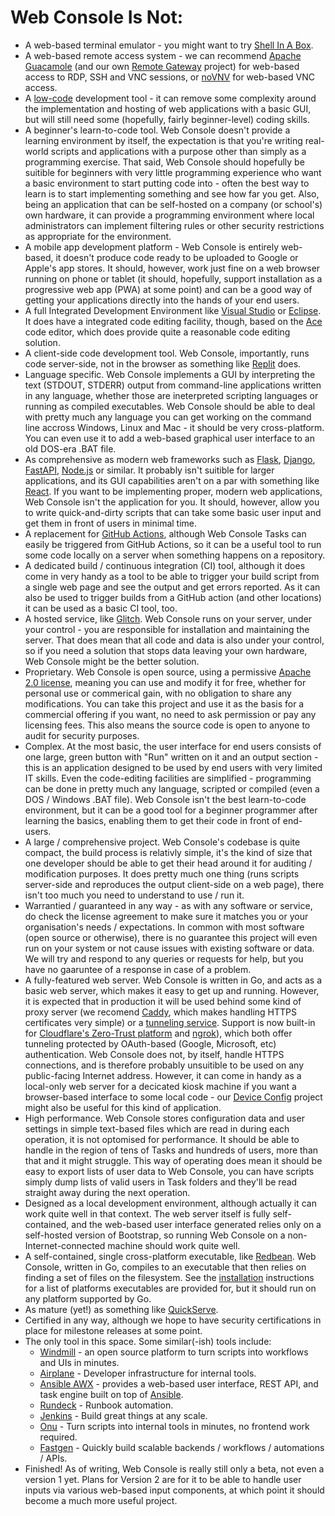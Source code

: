 # Web Console Is Not:
- A web-based terminal emulator - you might want to try [Shell In A Box](https://github.com/shellinabox/shellinabox).
- A web-based remote access system - we can recommend [Apache Guacamole](https://guacamole.apache.org/) (and our own [Remote Gateway](https://github.com/dhicks6345789/remote-gateway) project) for web-based access to RDP, SSH and VNC sessions, or [noVNV](https://novnc.com/info.html) for web-based VNC access.
- A [low-code](https://en.wikipedia.org/wiki/Low-code_development_platform) development tool - it can remove some complexity around the implementation and hosting of web applications with a basic GUI, but will still need some (hopefully, fairly beginner-level) coding skills.
- A beginner's learn-to-code tool. Web Console doesn't provide a learning environment by itself, the expectation is that you're writing real-world scripts and applications with a purpose other than simply as a programming exercise. That said, Web Console should hopefully be suitible for beginners with very little programming experience who want a basic environment to start putting code into - often the best way to learn is to start implementing something and see how far you get. Also, being an application that can be self-hosted on a company (or school's) own hardware, it can provide a programming environment where local administrators can implement filtering rules or other security restrictions as appropriate for the environment.
- A mobile app development platform - Web Console is entirely web-based, it doesn't produce code ready to be uploaded to Google or Apple's app stores. It should, however, work just fine on a web browser running on phone or tablet (it should, hopefully, support installation as a progressive web app (PWA) at some point) and can be a good way of getting your applications directly into the hands of your end users.
- A full Integrated Development Environment like [Visual Studio](https://visualstudio.microsoft.com/) or [Eclipse](https://www.eclipse.org/). It does have a integrated code editing facility, though, based on the [Ace](https://ace.c9.io/) code editor, which does provide quite a reasonable code editing solution.
- A client-side code development tool. Web Console, importantly, runs code server-side, not in the browser as something like [Replit](https://replit.com/) does.
- Language specific. Web Console implements a GUI by interpreting the text (STDOUT, STDERR) output from command-line applications written in any language, whether those are ineterpreted scripting languages or running as compiled executables. Web Console should be able to deal with pretty much any language you can get working on the command line accross Windows, Linux and Mac - it should be very cross-platform. You can even use it to add a web-based graphical user interface to an old DOS-era .BAT file.
- As comprehensive as modern web frameworks such as [Flask](https://flask.palletsprojects.com/), [Django](https://www.djangoproject.com/), [FastAPI](https://fastapi.tiangolo.com/), [Node.js](https://nodejs.org/en/) or similar. It probably isn't suitible for larger applications, and its GUI capabilities aren't on a par with something like [React](https://reactjs.org/). If you want to be implementing proper, modern web applications, Web Console isn't the application for you. It should, however, allow you to write quick-and-dirty scripts that can take some basic user input and get them in front of users in minimal time.
- A replacement for [GitHub Actions](https://github.com/features/actions), although Web Console Tasks can easily be triggered from GitHub Actions, so it can be a useful tool to run some code locally on a server when something happens on a repository.
- A dedicated build / continuous integration (CI) tool, although it does come in very handy as a tool to be able to trigger your build script from a single web page and see the output and get errors reported. As it can also be used to trigger builds from a GitHub action (and other locations) it can be used as a basic CI tool, too.
- A hosted service, like [Glitch](https://glitch.com/). Web Console runs on your server, under your control - you are responsible for installation and maintaining the server. That does mean that all code and data is also under your control, so if you need a solution that stops data leaving your own hardware, Web Console might be the better solution.
- Proprietary. Web Console is open source, using a permissive [Apache 2.0 license](https://www.apache.org/licenses/LICENSE-2.0), meaning you can use and modify it for free, whether for personal use or commerical gain, with no obligation to share any modifications. You can take this project and use it as the basis for a commercial offering if you want, no need to ask permission or pay any licensing fees. This also means the source code is open to anyone to audit for security purposes.
- Complex. At the most basic, the user interface for end users consists of one large, green button with "Run" written on it and an output section - this is an application designed to be used by end users with very limited IT skills. Even the code-editing facilities are simplified - programming can be done in pretty much any language, scripted or compiled (even a DOS / Windows .BAT file). Web Console isn't the best learn-to-code environment, but it can be a good tool for a beginner programmer after learning the basics, enabling them to get their code in front of end-users.
- A large / comprehensive project. Web Console's codebase is quite compact, the build process is relativly simple, it's the kind of size that one developer should be able to get their head around it for auditing / modification purposes. It does pretty much one thing (runs scripts server-side and reproduces the output client-side on a web page), there isn't too much you need to understand to use / run it.
- Warrantied / guaranteed in any way - as with any software or service, do check the license agreement to make sure it matches you or your organisation's needs / expectations. In common with most software (open source or otherwise), there is no guarantee this project will even run on your system or not cause issues with existing software or data. We will try and respond to any queries or requests for help, but you have no gaaruntee of a response in case of a problem.
- A fully-featured web server. Web Console is written in Go, and acts as a basic web server, which makes it easy to get up and running. However, it is expected that in production it will be used behind some kind of proxy server (we recomend [Caddy](https://caddyserver.com/), which makes handling HTTPS certificates very simple) or a [tunneling service](https://github.com/anderspitman/awesome-tunneling). Support is now built-in for [Cloudflare's Zero-Trust platform](https://www.cloudflare.com/en-gb/lp/ppc/zero-trust-network-access-x/) and [ngrok](https://ngrok.com/)), which both offer tunneling protected by OAuth-based (Google, Microsoft, etc) authentication. Web Console does not, by itself, handle HTTPS connections, and is therefore probably unsuitible to be used on any public-facing Internet address. However, it can come in handy as a local-only web server for a decicated kiosk machine if you want a browser-based interface to some local code - our [Device Config](https://github.com/dhicks6345789/device-config) project might also be useful for this kind of application.
- High performance. Web Console stores configuration data and user settings in simple text-based files which are read in during each operation, it is not optomised for performance. It should be able to handle in the region of tens of Tasks and hundreds of users, more than that and it might struggle. This way of operating does mean it should be easy to export lists of user data to Web Console, you can have scripts simply dump lists of valid users in Task folders and they'll be read straight away during the next operation.
- Designed as a local development environment, although actually it can work quite well in that context. The web server itself is fully self-contained, and the web-based user interface generated relies only on a self-hosted version of Bootstrap, so running Web Console on a non-Internet-connected machine should work quite well.
- A self-contained, single cross-platform executable, like [Redbean](https://redbean.dev/). Web Console, written in Go, compiles to an executable that then relies on finding a set of files on the filesystem. See the [installation](INSTALLATION.md) instructions for a list of platforms executables are provided for, but it should run on any platform supported by Go.
- As mature (yet!) as something like [QuickServe](https://github.com/jstrieb/quickserv).
- Certified in any way, although we hope to have security certifications in place for milestone releases at some point.
- The only tool in this space. Some similar(-ish) tools include:
  - [Windmill](https://www.windmill.dev/) - an open source platform to turn scripts into workflows and UIs in minutes.
  - [Airplane](https://www.airplane.dev/) - Developer infrastructure for internal tools.
  - [Ansible AWX](https://github.com/ansible/awx) - provides a web-based user interface, REST API, and task engine built on top of [Ansible](https://github.com/ansible/ansible).
  - [Rundeck](https://www.rundeck.com/) - Runbook automation.
  - [Jenkins](https://www.jenkins.io/) - Build great things at any scale.
  - [Onu](https://joinonu.com/) - Turn scripts into internal tools in minutes, no frontend work required.
  - [Fastgen](https://fastgen.com/) - Quickly build scalable backends / workflows / automations / APIs.
- Finished! As of writing, Web Console is really still only a beta, not even a version 1 yet. Plans for Version 2 are for it to be able to handle user inputs via various web-based input components, at which point it should become a much more useful project.
